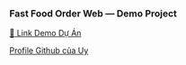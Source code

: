 ### Fast Food Order Web — Demo Project  
[🔗 Link Demo Dự Án](https://gia-uy.github.io/fast_food/) 

[Profile Github của Uy](https://gia-uy.github.io/)
